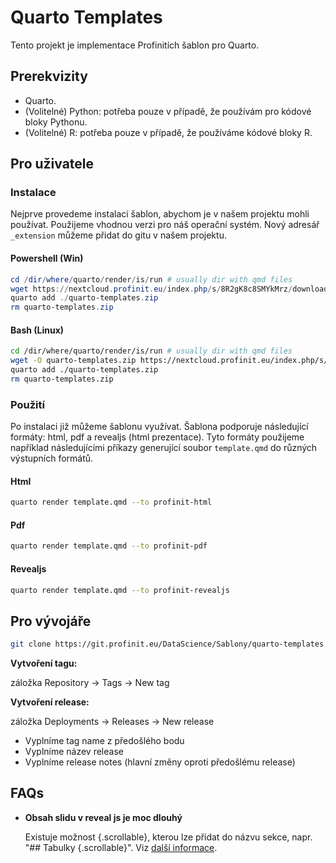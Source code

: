 # Quarto Templates

Tento projekt je implementace Profinitích šablon pro Quarto.

## Prerekvizity

- Quarto.
- (Volitelné) Python: potřeba pouze v případě, že používám pro kódové bloky Pythonu.
- (Volitelné) R: potřeba pouze v případě, že používáme kódové bloky R.


## Pro uživatele

### Instalace

Nejprve provedeme instalaci šablon, abychom je v našem projektu mohli používat. Použijeme vhodnou verzi pro náš operační systém. Nový adresář `_extension` můžeme přidat do gitu v našem projektu.

#### Powershell (Win)

```powershell
cd /dir/where/quarto/render/is/run # usually dir with qmd files
wget https://nextcloud.profinit.eu/index.php/s/8R2gK8c8SMYkMrz/download/quarto-templates.zip -outfile "quarto-templates.zip"
quarto add ./quarto-templates.zip
rm quarto-templates.zip
```

#### Bash (Linux)

```sh
cd /dir/where/quarto/render/is/run # usually dir with qmd files
wget -O quarto-templates.zip https://nextcloud.profinit.eu/index.php/s/8R2gK8c8SMYkMrz/download/quarto-templates.zip
quarto add ./quarto-templates.zip
rm quarto-templates.zip
```

### Použití

Po instalaci již můžeme šablonu využívat. Šablona podporuje následující formáty: html, pdf a revealjs (html prezentace).
Tyto formáty použijeme například následujícími příkazy generující soubor `template.qmd` do různých výstupních formátů.

#### Html

```bash
quarto render template.qmd --to profinit-html
```

#### Pdf

```bash
quarto render template.qmd --to profinit-pdf
```

#### Revealjs

```bash
quarto render template.qmd --to profinit-revealjs
```

## Pro vývojáře

```sh
git clone https://git.profinit.eu/DataScience/Sablony/quarto-templates
```
**Vytvoření tagu:**

záložka Repository &rarr; Tags &rarr; New tag

**Vytvoření release:**

záložka Deployments &rarr; Releases &rarr; New release

- Vyplníme tag name z předošlého bodu
- Vyplníme název release
- Vyplníme release notes (hlavní změny oproti předošlému release)

## FAQs

* **Obsah slidu v reveal js je moc dlouhý** 

    Existuje možnost {.scrollable}, kterou lze přidat do názvu sekce, napr. "## Tabulky {.scrollable}".
    Viz [další informace](https://quarto.org/docs/presentations/revealjs/index.html#content-overflow).